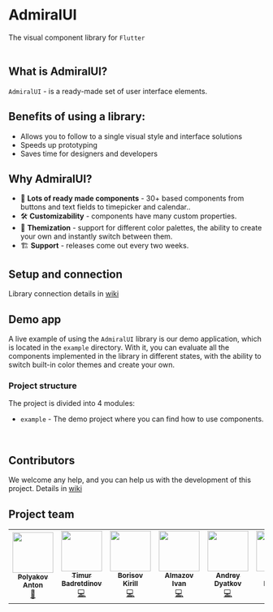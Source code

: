 # AdmiralUI 
The visual component library for `Flutter`<br/></br>

## What is AdmiralUI?
`AdmiralUI` - is a ready-made set of user interface elements.

## Benefits of using a library:
- Allows you to follow to a single visual style and interface solutions
- Speeds up prototyping
- Saves time for designers and developers

## Why AdmiralUI?
- 💎 **Lots of ready made components** - 30+ based components from buttons and text fields to timepicker and calendar..
- 🛠 **Customizability** - components have many custom properties.
- 🎨 **Themization** - support for different color palettes, the ability to create your own and instantly switch between them.
- 🏗 **Support** - releases come out every two weeks.

## Setup and connection
Library connection details in [wiki](https://github.com/admiral-team/admiralui-flutter/wiki/Repository-setup)

## Demo app
A live example of using the `AdmiralUI` library is our demo application, which is located in the `example` directory. With it, you can evaluate all the components implemented in the library in different states, with the ability to switch built-in color themes and create your own.

### Project structure
The project is divided into 4 modules:
* `example` - The demo project where you can find how to use components.
<br/>  

## Contributors
We welcome any help, and you can help us with the development of this project. Details in [wiki](https://github.com/admiral-team/admiralui-flutter/wiki/Контрибьютерам)

## Project team
<table>
  <tr>
    <td align="center">
        <a href="https://github.com/ton252">
            <img src="https://avatars.githubusercontent.com/u/13065321?v=4" width="80px;" alt="" /><br/>
            <sub><b>Polyakov Anton</b></sub>
        </a><br/>
        <a href="https://github.com/admiral-team/admiralui-ios/commits?author=ton252" title="Code">👑</a>
    </td>
    <td align="center">
        <a href="https://github.com/timbaton"><img src="https://avatars.githubusercontent.com/u/20974161?v=4" width="80px;" alt="" style="max-width: 100%;"><br><sub><b>Timur Badretdinov </b></sub></a><br><a href="https://github.com/admiral-team/admiralui-android/commits?author=timbaton" title="Code"><g-emoji class="g-emoji" alias="computer" fallback-src="https://github.githubassets.com/images/icons/emoji/unicode/1f4bb.png">💻</g-emoji></a>
    </td>
    <td align="center"
        <a href="https://github.com/KirBorisov96">
        <img src="https://avatars.githubusercontent.com/u/100690555?s=400&u=4d8a4e4b4837e94735b1c42905691cf624501559&v=4" width="80px;" alt="" /><br/>
        <sub><b>Borisov Kirill</b></sub></a><br />
        <a href="https://github.com/admiral-team/admiralui-ios/commits?author=KirBorisov96" title="Code">💻</a>
    </td>
    <td align="center">
        <a href="https://github.com/Almazovivan">
            <img src="https://avatars.githubusercontent.com/u/66259778?v=4" width="80px;" alt="" /><br/>
            <sub><b>Almazov Ivan</b></sub></a><br /><a href="https://github.com/admiral-team/admiralui-ios/commits?author=Almazovivan" title="Code">💻</a>
    </td>
    <td align="center">
        <a href="https://github.com/Andyatkov">
        <img src="https://avatars.githubusercontent.com/u/8963238?v=4" width="80px;" alt="" /><br />
        <sub><b>Andrey Dyatkov</b></sub></a><br />
        <a href="https://github.com/admiral-team/admiralui-ios/commits?author=Andyatkov" title="Code">💻</a>
    </td>
    <td align="center">
        <a href="https://github.com/Evgeniy-93"><img src="https://avatars.githubusercontent.com/u/101252323?v=4" width="80px;" alt="" style="max-width: 100%;"><br><sub><b>Evgeny Krutsky</b></sub></a><br><a href="https://github.com/admiral-team/admiralui-android/commits?author=Evgeniy-93" title="Code"><g-emoji class="g-emoji" alias="hammer_and_wrench" fallback-src="https://github.githubassets.com/images/icons/emoji/unicode/1f6e0.png">🛠</g-emoji></a>
    </td>
  </tr>
</table>
